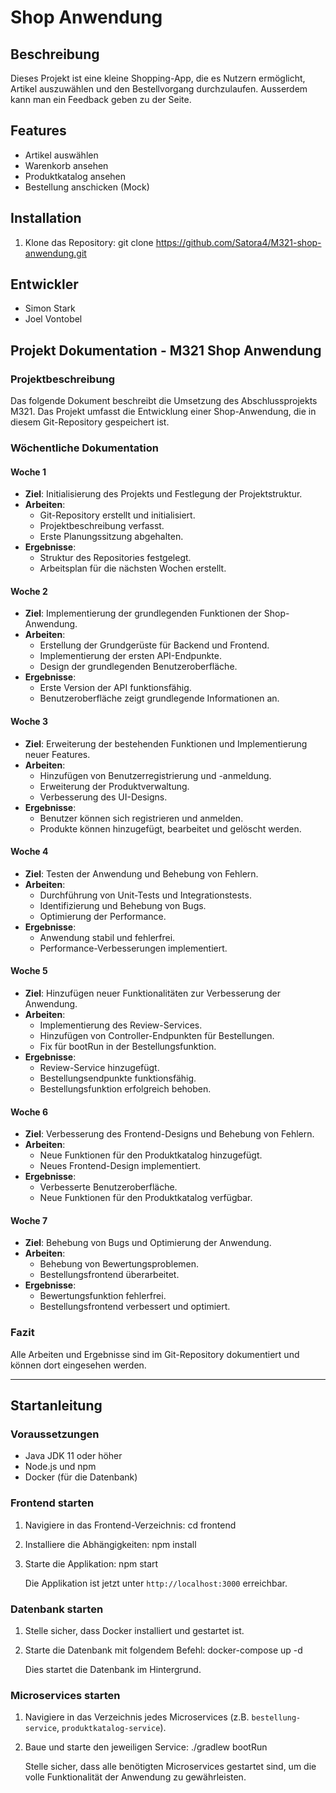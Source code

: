 # Shop Anwendung

## Beschreibung
Dieses Projekt ist eine kleine Shopping-App, die es Nutzern ermöglicht, Artikel auszuwählen und den Bestellvorgang durchzulaufen.
Ausserdem kann man ein Feedback geben zu der Seite.

## Features
- Artikel auswählen
- Warenkorb ansehen
- Produktkatalog ansehen
- Bestellung anschicken (Mock)

## Installation
1. Klone das Repository:
   git clone https://github.com/Satora4/M321-shop-anwendung.git

## Entwickler
- Simon Stark
- Joel Vontobel

## Projekt Dokumentation - M321 Shop Anwendung

### Projektbeschreibung
Das folgende Dokument beschreibt die Umsetzung des Abschlussprojekts M321. Das Projekt umfasst die Entwicklung einer Shop-Anwendung, die in diesem Git-Repository gespeichert ist.

### Wöchentliche Dokumentation

#### Woche 1
- **Ziel**: Initialisierung des Projekts und Festlegung der Projektstruktur.
- **Arbeiten**:
  - Git-Repository erstellt und initialisiert.
  - Projektbeschreibung verfasst.
  - Erste Planungssitzung abgehalten.
- **Ergebnisse**:
  - Struktur des Repositories festgelegt.
  - Arbeitsplan für die nächsten Wochen erstellt.

#### Woche 2
- **Ziel**: Implementierung der grundlegenden Funktionen der Shop-Anwendung.
- **Arbeiten**:
  - Erstellung der Grundgerüste für Backend und Frontend.
  - Implementierung der ersten API-Endpunkte.
  - Design der grundlegenden Benutzeroberfläche.
- **Ergebnisse**:
  - Erste Version der API funktionsfähig.
  - Benutzeroberfläche zeigt grundlegende Informationen an.

#### Woche 3
- **Ziel**: Erweiterung der bestehenden Funktionen und Implementierung neuer Features.
- **Arbeiten**:
  - Hinzufügen von Benutzerregistrierung und -anmeldung.
  - Erweiterung der Produktverwaltung.
  - Verbesserung des UI-Designs.
- **Ergebnisse**:
  - Benutzer können sich registrieren und anmelden.
  - Produkte können hinzugefügt, bearbeitet und gelöscht werden.

#### Woche 4
- **Ziel**: Testen der Anwendung und Behebung von Fehlern.
- **Arbeiten**:
  - Durchführung von Unit-Tests und Integrationstests.
  - Identifizierung und Behebung von Bugs.
  - Optimierung der Performance.
- **Ergebnisse**:
  - Anwendung stabil und fehlerfrei.
  - Performance-Verbesserungen implementiert.

#### Woche 5
- **Ziel**: Hinzufügen neuer Funktionalitäten zur Verbesserung der Anwendung.
- **Arbeiten**:
  - Implementierung des Review-Services.
  - Hinzufügen von Controller-Endpunkten für Bestellungen.
  - Fix für bootRun in der Bestellungsfunktion.
- **Ergebnisse**:
  - Review-Service hinzugefügt.
  - Bestellungsendpunkte funktionsfähig.
  - Bestellungsfunktion erfolgreich behoben.

#### Woche 6
- **Ziel**: Verbesserung des Frontend-Designs und Behebung von Fehlern.
- **Arbeiten**:
  - Neue Funktionen für den Produktkatalog hinzugefügt.
  - Neues Frontend-Design implementiert.
- **Ergebnisse**:
  - Verbesserte Benutzeroberfläche.
  - Neue Funktionen für den Produktkatalog verfügbar.

#### Woche 7
- **Ziel**: Behebung von Bugs und Optimierung der Anwendung.
- **Arbeiten**:
  - Behebung von Bewertungsproblemen.
  - Bestellungsfrontend überarbeitet.
- **Ergebnisse**:
  - Bewertungsfunktion fehlerfrei.
  - Bestellungsfrontend verbessert und optimiert.

### Fazit
Alle Arbeiten und Ergebnisse sind im Git-Repository dokumentiert und können dort eingesehen werden.

---


## Startanleitung

### Voraussetzungen
- Java JDK 11 oder höher
- Node.js und npm
- Docker (für die Datenbank)

### Frontend starten
1. Navigiere in das Frontend-Verzeichnis:
   cd frontend

2. Installiere die Abhängigkeiten:
   npm install

3. Starte die Applikation:
   npm start

   Die Applikation ist jetzt unter `http://localhost:3000` erreichbar.

### Datenbank starten
1. Stelle sicher, dass Docker installiert und gestartet ist.
2. Starte die Datenbank mit folgendem Befehl:
   docker-compose up -d

   Dies startet die Datenbank im Hintergrund.

### Microservices starten
1. Navigiere in das Verzeichnis jedes Microservices (z.B. `bestellung-service`, `produktkatalog-service`).
2. Baue und starte den jeweiligen Service:
   ./gradlew bootRun

   Stelle sicher, dass alle benötigten Microservices gestartet sind, um die volle Funktionalität der Anwendung zu gewährleisten.

